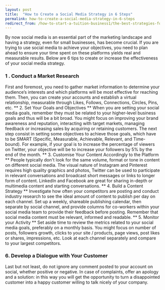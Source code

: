 ```yaml
---
layout: post
title:  "How to Create a Social Media Strategy in 6 Steps"
permalink: how-to-create-a-social-media-strategy-in-6-steps
redirect_from: /how-to-start-a-tuition-business1/the-best-strategies-for-social-media2252014/
---
```

By now social media is an essential part of the marketing landscape and having
a strategy, even for small businesses, has become crucial. If you are trying
to use social media to achieve your objectives, you need to plan ahead to
ensure your time spent on these platforms yields real and measurable results.
Below are 6 tips to create or increase the effectiveness of your social media
strategy. 

### 1 . Conduct a Market Research

First and foremost, you need to
gather market information to determine your audience’s interests and which
platforms will be most effective for reaching them. Then, you can create your
accounts and establish a virtual relationship, measurable through Likes,
Follows, Connections, Circles, Pins, etc. ** 2\. Set Your Goals and Objectives
** When you are setting your social media goals, remember they must be related
to your higher-level business goals and thus will be a bit broad. You might
focus on improving your brand awareness and reputation, interacting with
target markets, managing feedback or increasing sales by acquiring or
retaining customers. The next step consist in setting some objectives to
achieve those goals, which have to be SMART (Specific, Measurable, Achievable,
Relevant, and Time-bound). For example, if your goal is to increase the
percentage of viewers on Twitter, your objective will be to increase your
followers by 5% by the end of the month. ** 3\. Customise Your Content
Accordingly to the Platform ** People typically don't look for the same
volume, format or tone in content on different social media. The visual nature
of Instagram and Pinterest requires high quality graphics and photos, Twitter
can be used to participate in relevant conversations and broadcast short
messages or links to longer form of content. LinkedIn and Facebook are great
for sharing in-depth or multimedia content and starting conversations. ** 4\.
Build a Content Strategy ** Investigate how often your competitors are posting
and conduct industry research to see the ideal amount of content to publish
per day on each channel. Set up a weekly, shareable publishing calendar, then
separate by social channel, and provide columns for co-workers within your
social media team to provide their feedback before posting. Remember that
social media content must be relevant, informed and readable. ** 5\. Monitor
your Activity ** Set aside time to review the metrics related to your social
media goals, preferably on a monthly basis. You might focus on number of
posts, followers growth, clicks to your site / products, page views, post
likes or shares, impressions, etc. Look at each channel separately and compare
to your largest competitors. 

### 6\. Develop a Dialogue with Your Customer

Last but not least, do not ignore any comment posted to your account on
social, whether positive or negative. In case of complaints, offer an apology
and a solution: in this way you will get the opportunity to turn a
disappointed customer into a happy customer willing to talk nicely of your
company.
